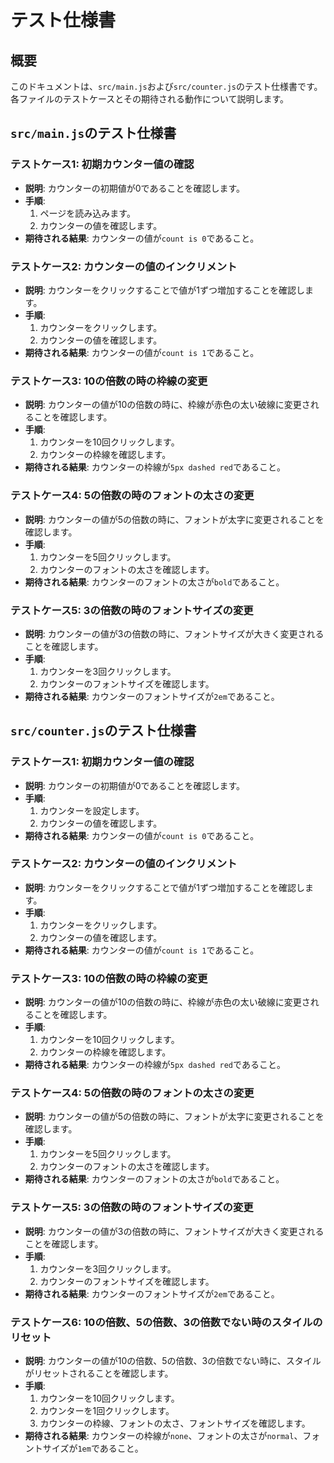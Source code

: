 # テスト仕様書

## 概要
このドキュメントは、`src/main.js`および`src/counter.js`のテスト仕様書です。各ファイルのテストケースとその期待される動作について説明します。

## `src/main.js`のテスト仕様書

### テストケース1: 初期カウンター値の確認
- **説明**: カウンターの初期値が0であることを確認します。
- **手順**:
  1. ページを読み込みます。
  2. カウンターの値を確認します。
- **期待される結果**: カウンターの値が`count is 0`であること。

### テストケース2: カウンターの値のインクリメント
- **説明**: カウンターをクリックすることで値が1ずつ増加することを確認します。
- **手順**:
  1. カウンターをクリックします。
  2. カウンターの値を確認します。
- **期待される結果**: カウンターの値が`count is 1`であること。

### テストケース3: 10の倍数の時の枠線の変更
- **説明**: カウンターの値が10の倍数の時に、枠線が赤色の太い破線に変更されることを確認します。
- **手順**:
  1. カウンターを10回クリックします。
  2. カウンターの枠線を確認します。
- **期待される結果**: カウンターの枠線が`5px dashed red`であること。

### テストケース4: 5の倍数の時のフォントの太さの変更
- **説明**: カウンターの値が5の倍数の時に、フォントが太字に変更されることを確認します。
- **手順**:
  1. カウンターを5回クリックします。
  2. カウンターのフォントの太さを確認します。
- **期待される結果**: カウンターのフォントの太さが`bold`であること。

### テストケース5: 3の倍数の時のフォントサイズの変更
- **説明**: カウンターの値が3の倍数の時に、フォントサイズが大きく変更されることを確認します。
- **手順**:
  1. カウンターを3回クリックします。
  2. カウンターのフォントサイズを確認します。
- **期待される結果**: カウンターのフォントサイズが`2em`であること。

## `src/counter.js`のテスト仕様書

### テストケース1: 初期カウンター値の確認
- **説明**: カウンターの初期値が0であることを確認します。
- **手順**:
  1. カウンターを設定します。
  2. カウンターの値を確認します。
- **期待される結果**: カウンターの値が`count is 0`であること。

### テストケース2: カウンターの値のインクリメント
- **説明**: カウンターをクリックすることで値が1ずつ増加することを確認します。
- **手順**:
  1. カウンターをクリックします。
  2. カウンターの値を確認します。
- **期待される結果**: カウンターの値が`count is 1`であること。

### テストケース3: 10の倍数の時の枠線の変更
- **説明**: カウンターの値が10の倍数の時に、枠線が赤色の太い破線に変更されることを確認します。
- **手順**:
  1. カウンターを10回クリックします。
  2. カウンターの枠線を確認します。
- **期待される結果**: カウンターの枠線が`5px dashed red`であること。

### テストケース4: 5の倍数の時のフォントの太さの変更
- **説明**: カウンターの値が5の倍数の時に、フォントが太字に変更されることを確認します。
- **手順**:
  1. カウンターを5回クリックします。
  2. カウンターのフォントの太さを確認します。
- **期待される結果**: カウンターのフォントの太さが`bold`であること。

### テストケース5: 3の倍数の時のフォントサイズの変更
- **説明**: カウンターの値が3の倍数の時に、フォントサイズが大きく変更されることを確認します。
- **手順**:
  1. カウンターを3回クリックします。
  2. カウンターのフォントサイズを確認します。
- **期待される結果**: カウンターのフォントサイズが`2em`であること。

### テストケース6: 10の倍数、5の倍数、3の倍数でない時のスタイルのリセット
- **説明**: カウンターの値が10の倍数、5の倍数、3の倍数でない時に、スタイルがリセットされることを確認します。
- **手順**:
  1. カウンターを10回クリックします。
  2. カウンターを1回クリックします。
  3. カウンターの枠線、フォントの太さ、フォントサイズを確認します。
- **期待される結果**: カウンターの枠線が`none`、フォントの太さが`normal`、フォントサイズが`1em`であること。

